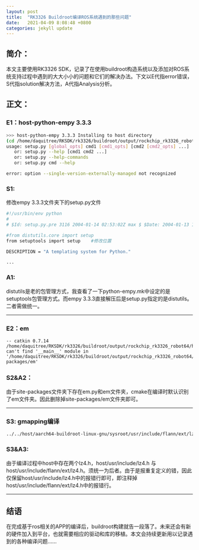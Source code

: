 ```yaml
---
layout: post
title:  "RK3326 Buildroot编译ROS系统遇到的那些问题"
date:   2021-04-09 8:08:48 +0800
categories: jekyll update
---
```


## 简介：

本文主要使用RK3326 SDK，记录了在使用buildroot构造系统以及添加对ROS系统支持过程中遇到的大大小小的问题和它们的解决办法。下文以E代指error错误，S代指solution解决方法，A代指Analysis分析。



## 正文：

### E1：host-python-empy 3.3.3

```bash
>>> host-python-empy 3.3.3 Installing to host directory
(cd /home/daquitree/RKSDK/rk3326/buildroot/output/rockchip_rk3326_robot64/build/host-python-empy-3.3.3//; PATH="/home/daquitree/RKSDK/rk3326/buildroot/output/rockchip_rk3326_robot64/host/bin:/home/daquitree/RKSDK/rk3326/buildroot/output/rockchip_rk3326_robot64/host/sbin:/home/daquitree/bin:/home/daquitree/.local/bin:/usr/local/sbin:/usr/local/bin:/usr/sbin:/usr/bin:/sbin:/bin:/usr/games:/usr/local/games:/snap/bin:/home/daquitree/bin:" PYTHONNOUSERSITE=1  /home/daquitree/RKSDK/rk3326/buildroot/output/rockchip_rk3326_robot64/host/bin/python setup.py install --prefix=/home/daquitree/RKSDK/rk3326/buildroot/output/rockchip_rk3326_robot64/host --root=/ --single-version-externally-managed )
usage: setup.py [global_opts] cmd1 [cmd1_opts] [cmd2 [cmd2_opts] ...]
   or: setup.py --help [cmd1 cmd2 ...]
   or: setup.py --help-commands
   or: setup.py cmd --help

error: option --single-version-externally-managed not recognized

```

### S1:

修改empy 3.3.3文件夹下的setup.py文件

```bash
#!/usr/bin/env python
#
# $Id: setup.py.pre 3116 2004-01-14 02:53:02Z max $ $Date: 2004-01-13 18:53:02 -0800 (Tue, 13 Jan 2004) $

#from distutils.core import setup
from setuptools import setup	#修改位置

DESCRIPTION = "A templating system for Python."

...
```

### A1:

distutils是老的包管理方式，我查看了一下python-empy.mk中设定的是setuptools包管理方式。而empy 3.3.3直接解压后是setup.py指定的是distutils。二者需做统一。



------



### E2：em

```
-- catkin 0.7.14
/home/daquitree/RKSDK/rk3326/buildroot/output/rockchip_rk3326_robot64/host/bin/python: can't find '__main__' module in '/home/daquitree/RKSDK/rk3326/buildroot/output/rockchip_rk3326_robot64/host/lib/python2.7/site-packages/em'
```

### S2&A2：

由于site-packages文件夹下存在em.py和em文件夹，cmake在编译时默认识别了em文件夹。因此删除掉site-packages/em文件夹即可。



------



### S3: gmapping编译

```bash
../../host/aarch64-buildroot-linux-gnu/sysroot/usr/include/flann/ext/lz4.h:249:72: error: conflicting declaration ‘typedef struct LZ4_streamDecode_t LZ4_streamDecode_t’

```

### S3&A3:

由于编译过程中host中存在两个lz4.h，host/usr/include/lz4.h 与 host/usr/include/flann/ext/lz4.h。须统一为后者。由于是报重复定义的错，因此仅保留host/usr/include/lz4.h中的报错行即可，即注释掉 host/usr/include/flann/ext/lz4.h中的报错行。



------



## 结语

在完成基于ros相关的APP的编译后，buildroot构建就告一段落了。未来还会有新的硬件加入到平台，也就需要相应的驱动和库的移植。本文会持续更新用以记录遇到的各种编译问题......